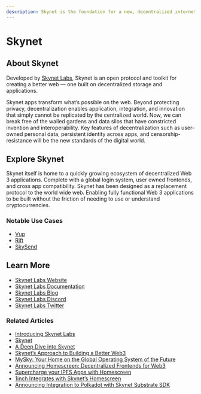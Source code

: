 ```yaml
---
description: Skynet is the foundation for a new, decentralized internet.
---
```


# Skynet

## About Skynet

Developed by [Skynet Labs](https://skynetlabs), Skynet is an open protocol and toolkit for creating a better web — one built on decentralized storage and applications.

Skynet apps transform what’s possible on the web. Beyond protecting privacy, decentralization enables application, integration, and innovation that simply cannot be replicated by the centralized world. Now, we can break free of the walled gardens and data silos that have constricted invention and interoperability. Key features of decentralization such as user-owned personal data, persistent identity across apps, and censorship-resistance will be the new standards of the digital world.

## Explore Skynet

Skynet itself is home to a quickly growing ecosystem of decentralized Web 3 applications. Complete with a global login system, user owned frontends, and cross app compatibility. Skynet has been designed as a replacement protocol to the world wide web. Enabling fully functional Web 3 applications to be built without the friction of needing to use or understand cryptocurrencies.

### Notable Use Cases

* [Vup](skynet/vup.md)
* [Rift](skynet/rift.md)
* [SkySend](skynet/skysend.md)

## Learn More

* [Skynet Labs Website](https://skynetlabs.com)
* [Skynet Labs Documentation](https://docs.skynetlabs.com)
* [Skynet Labs Blog](https://blog.sia.tech)
* [Skynet Labs Discord](https://discord.gg/SkynetLabs)
* [Skynet Labs Twitter](https://twitter.com/SkynetLabs)

### Related Articles

* [Introducing Skynet Labs](https://blog.sia.tech/introducing-skynet-labs-434c852cce07)
* [Skynet](https://blog.sia.tech/skynet-bdf0209d6d34)
* [A Deep Dive into Skynet](https://blog.sia.tech/a-deep-dive-into-skynet-a0fa037feea)
* [Skynet’s Approach to Building a Better Web3](https://blog.sia.tech/skynets-approach-to-building-a-better-web3-c2b10623d6dd)
* [MySky: Your Home on the Global Operating System of the Future](https://blog.sia.tech/mysky-your-home-on-the-global-operating-system-of-the-future-5a288f89825c)
* [Announcing Homescreen: Decentralized Frontends for Web3](https://blog.sia.tech/announcing-homescreen-decentralized-frontends-for-web3-113a3564530d)
* [Supercharge your IPFS Apps with Homescreen](https://blog.sia.tech/supercharge-your-ipfs-apps-with-homescreen-6ecf147eb4cc)
* [1inch Integrates with Skynet’s Homescreen](https://blog.sia.tech/1inch-integrates-with-homescreen-8146f7971aad)
* [Announcing Integration to Polkadot with Skynet Substrate SDK](https://blog.sia.tech/announcing-integration-to-polkadot-with-skynet-substrate-sdk-220d81a0d0de)
